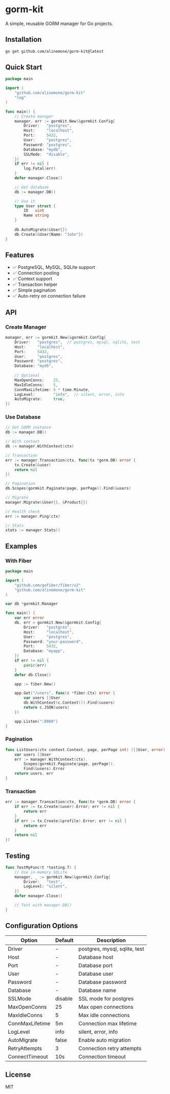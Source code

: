 # gorm-kit

A simple, reusable GORM manager for Go projects.

## Installation

```bash
go get github.com/alinemone/gorm-kit@latest
```

## Quick Start

```go
package main

import (
    "github.com/alinemone/gorm-kit"
    "log"
)

func main() {
    // Create manager
    manager, err := gormkit.New(&gormkit.Config{
        Driver:   "postgres",
        Host:     "localhost",
        Port:     5432,
        User:     "postgres",
        Password: "postgres",
        Database: "mydb",
        SSLMode:  "disable",
    })
    if err != nil {
        log.Fatal(err)
    }
    defer manager.Close()

    // Get database
    db := manager.DB()

    // Use it
    type User struct {
        ID   uint
        Name string
    }
    
    db.AutoMigrate(&User{})
    db.Create(&User{Name: "John"})
}
```

## Features

- ✅ PostgreSQL, MySQL, SQLite support
- ✅ Connection pooling
- ✅ Context support
- ✅ Transaction helper
- ✅ Simple pagination
- ✅ Auto-retry on connection failure

## API

### Create Manager

```go
manager, err := gormkit.New(&gormkit.Config{
    Driver:   "postgres",  // postgres, mysql, sqlite, test
    Host:     "localhost",
    Port:     5432,
    User:     "postgres",
    Password: "postgres",
    Database: "mydb",
    
    // Optional
    MaxOpenConns:    25,
    MaxIdleConns:    5,
    ConnMaxLifetime: 5 * time.Minute,
    LogLevel:        "info",  // silent, error, info
    AutoMigrate:     true,
})
```

### Use Database

```go
// Get GORM instance
db := manager.DB()

// With context
db := manager.WithContext(ctx)

// Transaction
err := manager.Transaction(ctx, func(tx *gorm.DB) error {
    tx.Create(&user)
    return nil
})

// Pagination
db.Scopes(gormkit.Paginate(page, perPage)).Find(&users)

// Migrate
manager.Migrate(&User{}, &Product{})

// Health check
err := manager.Ping(ctx)

// Stats
stats := manager.Stats()
```

## Examples

### With Fiber

```go
package main

import (
    "github.com/gofiber/fiber/v2"
    "github.com/alinemone/gorm-kit"
)

var db *gormkit.Manager

func main() {
	var err error
	db, err = gormkit.New(&gormkit.Config{
		Driver:   "postgres",
		Host:     "localhost",
		User:     "postgres",
		Password: "your-password",
		Port:     5432,
		Database: "myapp",
	})
	if err != nil {
		panic(err)
	}
	defer db.Close()

	app := fiber.New()

	app.Get("/users", func(c *fiber.Ctx) error {
		var users []User
		db.WithContext(c.Context()).Find(&users)
		return c.JSON(users)
	})

	app.Listen(":8080")
}

```

### Pagination

```go
func ListUsers(ctx context.Context, page, perPage int) ([]User, error) {
    var users []User
    err := manager.WithContext(ctx).
        Scopes(gormkit.Paginate(page, perPage)).
        Find(&users).Error
    return users, err
}
```

### Transaction

```go
err := manager.Transaction(ctx, func(tx *gorm.DB) error {
    if err := tx.Create(&user).Error; err != nil {
        return err
    }
    if err := tx.Create(&profile).Error; err != nil {
        return err
    }
    return nil
})
```

## Testing

```go
func TestMyFunc(t *testing.T) {
    // Use in-memory SQLite
    manager, _ := gormkit.New(&gormkit.Config{
        Driver:   "test",
        LogLevel: "silent",
    })
    defer manager.Close()

    // Test with manager.DB()
}
```

## Configuration Options

| Option | Default | Description |
|--------|---------|-------------|
| Driver | - | postgres, mysql, sqlite, test |
| Host | - | Database host |
| Port | - | Database port |
| User | - | Database user |
| Password | - | Database password |
| Database | - | Database name |
| SSLMode | disable | SSL mode for postgres |
| MaxOpenConns | 25 | Max open connections |
| MaxIdleConns | 5 | Max idle connections |
| ConnMaxLifetime | 5m | Connection max lifetime |
| LogLevel | info | silent, error, info |
| AutoMigrate | false | Enable auto migration |
| RetryAttempts | 3 | Connection retry attempts |
| ConnectTimeout | 10s | Connection timeout |

## License

MIT
